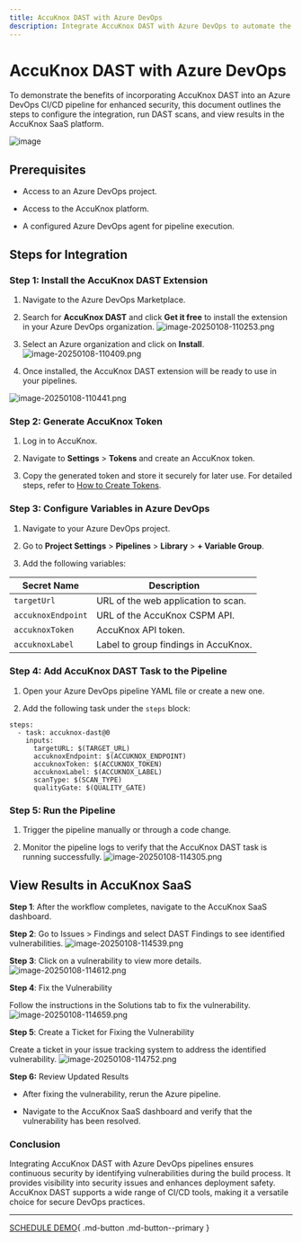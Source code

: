 ```yaml
---
title: AccuKnox DAST with Azure DevOps
description: Integrate AccuKnox DAST with Azure DevOps to automate the detection and resolution of runtime vulnerabilities in web applications.
---
```


# AccuKnox DAST with Azure DevOps

To demonstrate the benefits of incorporating AccuKnox DAST into an Azure DevOps CI/CD pipeline for enhanced security, this document outlines the steps to configure the integration, run DAST scans, and view results in the AccuKnox SaaS platform.

![image](https://i.ibb.co/xKgxF9KK/image.png)

## **Prerequisites**

- Access to an Azure DevOps project.

- Access to the AccuKnox platform.

- A configured Azure DevOps agent for pipeline execution.

## **Steps for Integration**

### **Step 1: Install the AccuKnox DAST Extension**

1.  Navigate to the Azure DevOps Marketplace.

2.  Search for **AccuKnox DAST** and click **Get it free** to install the extension in your Azure DevOps organization.
![image-20250108-110253.png](./images/azure-devops/1.png)

3.  Select an Azure organization and click on **Install**.
![image-20250108-110409.png](./images/azure-devops/2.png)

4.  Once installed, the AccuKnox DAST extension will be ready to use in your pipelines.

![image-20250108-110441.png](./images/azure-devops/3.png)

### **Step 2: Generate AccuKnox Token**

1.  Log in to AccuKnox.

2.  Navigate to **Settings** > **Tokens** and create an AccuKnox token.

3.  Copy the generated token and store it securely for later use. For detailed steps, refer to [How to Create Tokens](https://help.accuknox.com/how-to/how-to-create-tokens/ "https://help.accuknox.com/how-to/how-to-create-tokens/").

### **Step 3: Configure Variables in Azure DevOps**

1.  Navigate to your Azure DevOps project.

2.  Go to **Project Settings** > **Pipelines** > **Library** > **+ Variable Group**.

3.  Add the following variables:

| **Secret Name**    | **Description**                      |
| ------------------ | ------------------------------------ |
| `targetUrl`        | URL of the web application to scan.  |
| `accuknoxEndpoint` | URL of the AccuKnox CSPM API.        |
| `accuknoxToken`    | AccuKnox API token.                  |
| `accuknoxLabel`    | Label to group findings in AccuKnox. |

### **Step 4: Add AccuKnox DAST Task to the Pipeline**

1.  Open your Azure DevOps pipeline YAML file or create a new one.

2.  Add the following task under the `steps` block:

```
steps:
  - task: accuknox-dast@0
    inputs:
      targetURL: $(TARGET_URL)
      accuknoxEndpoint: $(ACCUKNOX_ENDPOINT)
      accuknoxToken: $(ACCUKNOX_TOKEN)
      accuknoxLabel: $(ACCUKNOX_LABEL)
      scanType: $(SCAN_TYPE)
      qualityGate: $(QUALITY_GATE)

```

### **Step 5: Run the Pipeline**

1.  Trigger the pipeline manually or through a code change.

2.  Monitor the pipeline logs to verify that the AccuKnox DAST task is running successfully.
![image-20250108-114305.png](./images/azure-devops/4.png)

## View Results in AccuKnox SaaS

**Step 1**: After the workflow completes, navigate to the AccuKnox SaaS dashboard.

**Step 2**: Go to Issues > Findings and select DAST Findings to see identified vulnerabilities.
![image-20250108-114539.png](./images/azure-devops/5.png)

**Step 3**: Click on a vulnerability to view more details.
![image-20250108-114612.png](./images/azure-devops/6.png)

**Step 4**: Fix the Vulnerability

Follow the instructions in the Solutions tab to fix the vulnerability.
![image-20250108-114659.png](./images/azure-devops/7.png)

**Step 5**: Create a Ticket for Fixing the Vulnerability

Create a ticket in your issue tracking system to address the identified vulnerability.
![image-20250108-114752.png](./images/azure-devops/8.png)

**Step 6:** Review Updated Results

- After fixing the vulnerability, rerun the Azure pipeline.

- Navigate to the AccuKnox SaaS dashboard and verify that the vulnerability has been resolved.

### **Conclusion**

Integrating AccuKnox DAST with Azure DevOps pipelines ensures continuous security by identifying vulnerabilities during the build process. It provides visibility into security issues and enhances deployment safety. AccuKnox DAST supports a wide range of CI/CD tools, making it a versatile choice for secure DevOps practices.

---

[SCHEDULE DEMO](https://www.accuknox.com/contact-us){ .md-button .md-button--primary }
